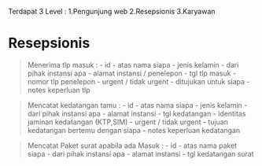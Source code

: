 Terdapat 3 Level : 
    1.Pengunjung web
    2.Resepsionis
    3.Karyawan

# Resepsionis 
> Menerima tlp masuk : 
    - id
    - atas nama siapa
    - jenis kelamin
    - dari pihak instansi apa
    - alamat instansi / penelepon
    - tgl tlp masuk
    - nomor tlp penelepon
    - urgent / tidak urgent
    - ditujukan untuk siapa
    - notes keperluan tlp

> Mencatat kedatangan tamu : 
    - id
    - atas nama siapa
    - jenis kelamin
    - dari pihak instansi apa
    - alamat instansi 
    - tgl kedatangan
    - identitas jaminan kedatangan (KTP,SIM)
    - urgent / tidak urgent
    - tujuan kedatangan  bertemu dengan siapa
    - notes keperluan kedatangan

> Mencatat Paket surat apabila ada Masuk :
    - id
    - atas nama paket siapa
    - dari pihak instansi apa
    - alamat instansi
    - tgl kedatangan surat


    

